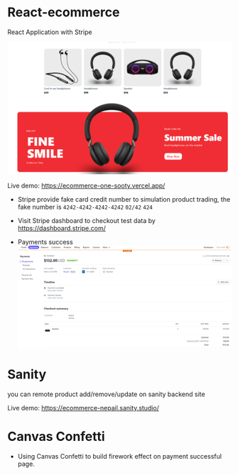 # React-ecommerce

React Application with Stripe

![image](https://github.com/nepail/ecommerce/blob/master/demo/pic1.png)

Live demo: https://ecommerce-one-sooty.vercel.app/

- Stripe provide fake card credit number to simulation product trading, the fake number is `4242-4242-4242-4242` `02/42` `424`
- Visit Stripe dashboard to checkout test data by https://dashboard.stripe.com/

- Payments success
![image](https://github.com/nepail/ecommerce/blob/master/demo/pic2.png)

# Sanity

you can remote product add/remove/update on sanity backend site

Live demo: https://ecommerce-nepail.sanity.studio/

# Canvas Confetti

- Using Canvas Confetti to build firework effect on payment successful page.
